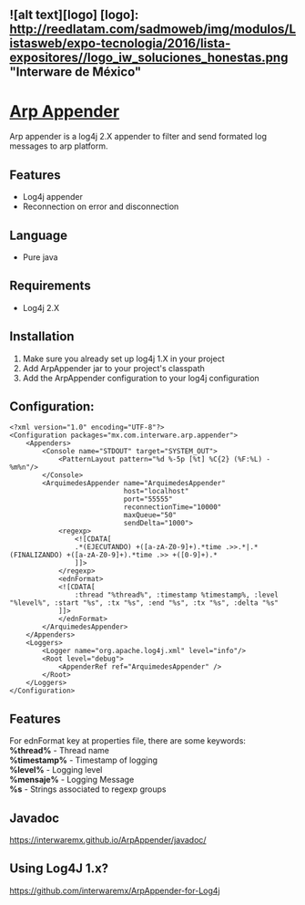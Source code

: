 ![alt text][logo]
[logo]: http://reedlatam.com/sadmoweb/img/modulos/Listasweb/expo-tecnologia/2016/lista-expositores//logo_iw_soluciones_honestas.png "Interware de México"
-----
# [Arp Appender](http://www.interware.com.mx)   

Arp appender is a log4j 2.X appender to filter and send formated log messages to arp platform.

## Features
* Log4j appender
* Reconnection on error and disconnection

## Language
 * Pure java

## Requirements
 * Log4j 2.X

## Installation
1. Make sure you already set up log4j 1.X in your project
2. Add ArpAppender jar to your project's classpath
3. Add the ArpAppender configuration to your log4j configuration

## Configuration:
```
<?xml version="1.0" encoding="UTF-8"?>
<Configuration packages="mx.com.interware.arp.appender">
    <Appenders>
        <Console name="STDOUT" target="SYSTEM_OUT">
            <PatternLayout pattern="%d %-5p [%t] %C{2} (%F:%L) - %m%n"/>
        </Console>
        <ArquimedesAppender name="ArquimedesAppender"
                            host="localhost"
                            port="55555"
                            reconnectionTime="10000"
                            maxQueue="50"
                            sendDelta="1000">
            <regexp>
                <![CDATA[ 
                .*(EJECUTANDO) +([a-zA-Z0-9]+).*time .>>.*|.*(FINALIZANDO) +([a-zA-Z0-9]+).*time .>> +([0-9]+).*
                ]]>
            </regexp>
            <ednFormat>
            <![CDATA[ 
                :thread "%thread%", :timestamp %timestamp%, :level "%level%", :start "%s", :tx "%s", :end "%s", :tx "%s", :delta "%s"
            ]]>
            </ednFormat>
        </ArquimedesAppender>
    </Appenders>
    <Loggers>
        <Logger name="org.apache.log4j.xml" level="info"/>
        <Root level="debug">
            <AppenderRef ref="ArquimedesAppender" />
        </Root>
    </Loggers>
</Configuration>

```

## Features
For ednFormat key at properties file, there are some keywords:  
**%thread%** - Thread name  
**%timestamp%** - Timestamp of logging  
**%level%** - Logging level  
**%mensaje%** - Logging Message  
**%s** - Strings associated to regexp groups  


## Javadoc
https://interwaremx.github.io/ArpAppender/javadoc/

## Using Log4J 1.x?
https://github.com/interwaremx/ArpAppender-for-Log4j
